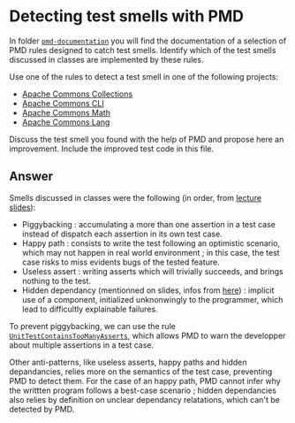 # Detecting test smells with PMD

In folder [`pmd-documentation`](../pmd-documentation) you will find the documentation of a selection of PMD rules designed to catch test smells.
Identify which of the test smells discussed in classes are implemented by these rules.

Use one of the rules to detect a test smell in one of the following projects:

- [Apache Commons Collections](https://github.com/apache/commons-collections)
- [Apache Commons CLI](https://github.com/apache/commons-cli)
- [Apache Commons Math](https://github.com/apache/commons-math)
- [Apache Commons Lang](https://github.com/apache/commons-lang)

Discuss the test smell you found with the help of PMD and propose here an improvement.
Include the improved test code in this file.

## Answer

Smells discussed in classes were the following (in order, from [lecture slides](https://people.irisa.fr/Benoit.Combemale/pub/course/vv/4-dynamic-test-istic.pdf)):

- Piggybacking : accumulating a more than one assertion in a test case instead of dispatch each assertion in its own test case.
- Happy path : consists to write the test following an optimistic scenario, which may not happen in real world environment ; in this case, the test case risks to miss evidents bugs of the tested feature.
- Useless assert : writing asserts which will trivially succeeds, and brings nothing to the test.
- Hidden dependancy (mentionned on slides, infos from [here](https://github.com/abmessaoud/webali.github.io/blob/master/_posts/2017-12-05-Unit-Testing-Anti-Patterns.md)) : implicit use of a component, initialized unknonwingly to the programmer, which lead to difficultly explainable failures.

To prevent piggybacking, we can use the rule [`UnitTestContainsTooManyAsserts`](../pmd-documentation/UnitTestContainsTooManyAsserts.md), which allows PMD to warn the developper about multiple assertions in a test case.

Other anti-patterns, like useless asserts, happy paths and hidden depandancies, relies more on the semantics of the test case, preventing PMD to detect them. For the case of an happy path, PMD cannot infer why the writtten program follows a best-case scenario ; hidden dependancies also relies by definition on unclear dependancy relatations, which can't be detected by PMD.
